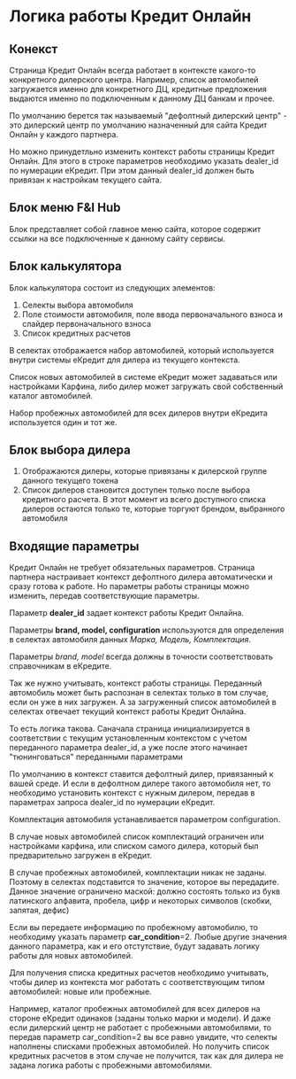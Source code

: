 # Логика работы Кредит Онлайн

## Конекст
Страница Кредит Онлайн всегда работает в контексте какого-то конкретного дилерского центра. Например, список автомобилей загружается именно для конкретного ДЦ, кредитные предложения выдаются именно по подключенным к данному ДЦ банкам и прочее.

По умолчанию берется так называемый "дефолтный дилерский центр" - это дилерский центр по умолчанию назначенный для сайта Кредит Онлайн у каждого партнера.

Но можно принудетльно изменить контекст работы страницы Кредит Онлайн. Для этого в строке параметров необходимо указать dealer_id по нумерации еКредит. При этом данный dealer_id должен быть привязан к настройкам текущего сайта.

## Блок меню F&I Hub
Блок представляет собой главное меню сайта, которое содержит ссылки на все подключенные к данному сайту сервисы.


## Блок калькулятора
Блок калькулятора состоит из следующих элементов:
1. Селекты выбора автомобиля
1. Поле стоимости автомобиля, поле ввода первоначального взноса и слайдер первоначального взноса
1. Список кредитных расчетов

В селектах отображается набор автомобилей, который используется внутри системы еКредит для дилера из текущего контекста.

Список новых автомобилей в системе еКредит может задаваться или настройками Карфина, либо дилер может загружать свой собственный каталог автомобилей.

Набор пробежных автомобилей для всех дилеров внутри еКредита используется один и тот же.

## Блок выбора дилера
1. Отображаются дилеры, которые привязаны к дилерской группе данного текущего токена
1. Список дилеров становится доступен только после выбора кредитного расчета. В этот момент из всего доступного списка дилеров остаются только те, которые торгуют брендом, выбранного автомобиля

## Входящие параметры
Кредит Онлайн не требует обязательных параметров. Страница партнера настраивает контекст дефолтного дилера автоматически и сразу готова к работе. Но параметры работы страницы можно изменить, передав соответствующие параметры.

Параметр **dealer_id** задает контекст работы Кредит Онлайна.

Параметры **brand, model, configuration** используются для определения в селектах автомобиля данных *Марка, Модель, Комплектация*.

Параметры *brand, model* всегда должны в точности соответствовать справочникам в еКредите.

Так же нужно учитывать, контекст работы страницы. Переданный автомобиль может быть распознан в селектах только в том случае, если он уже в них загружен. А за загруженный список автомобилей в селектах отвечает текущий контекст работы Кредит Онлайна.

То есть логика такова. Саначала страница инициализируется в соответствии с текущим установленным контекстом с учетом переданного параметра dealer_id, а уже после этого начинает "тюнинговаться" переданными параметрами

По умолчанию в контекст ставится дефолтный дилер, привязанный к вашей среде. И если в дефолтном дилере такого автомобиля нет, то необходимо установить контекст с нужным дилером, передав в параметрах запроса dealer_id по нумерации еКредит.

Комплектация автомобиля устанавливается параметром configuration. 

В случае новых автомобилей список комплектаций ограничен или настройками карфина, или списком самого дилера, который был предварительно загружен в еКредит.

В случае пробежных автомобилей, комплектации никак не заданы. Поэтому в селектах подставится то значение, которое вы передадите. Данное значение ограничено маской: должно состоять только из букв латинского алфавита, пробела, цифр и некоторых символов (скобки, запятая, дефис)

Если вы передаете информацию по пробежному автомобилю, то необходиму указать параметр **car_condition**=2. Любые другие значения данного параметра, как и его отстутствие, будут задавать логику работы для новых автомобилей.

Для получения списка кредитных расчетов необходимо учитывать, чтобы дилер из контекста мог работать с соответствующим типом автомобилей: новые или пробежные.

Например, каталог пробежных автомобилей для всех дилеров на стороне еКредит одинаков (заданы только марки и модели). И даже если дилерский центр не работает с пробежными автомобилями, то передав параметр car_condition=2 вы все равно увидите, что селекты наполнены списками пробежных автомобилей. Но получить список кредитных расчетов в этом случае не получится, так как для дилера не задана логика работы с пробежными автомобилями.
